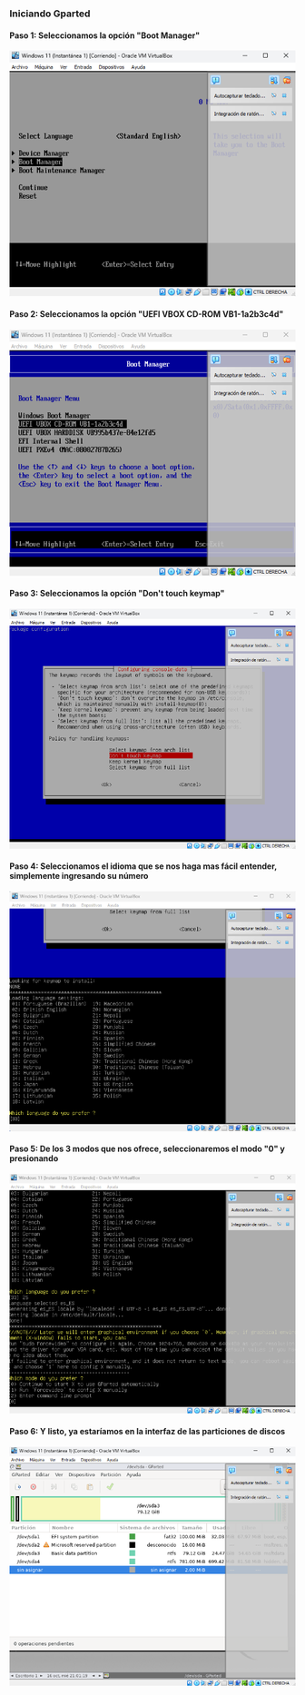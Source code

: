 ### Iniciando Gparted
####

#### Paso 1: Seleccionamos la opción "Boot Manager"
![img](../img/paso1.png)
####
#### Paso 2: Seleccionamos la opción "UEFI VBOX CD-ROM VB1-1a2b3c4d"
![img](../img/paso2.png)
####
#### Paso 3: Seleccionamos la opción "Don't touch keymap"
![img](../img/paso3.png)
####
#### Paso 4: Seleccionamos el idioma que se nos haga mas fácil entender, simplemente ingresando su número
![img](../img/paso4.png)
####
#### Paso 5: De los 3 modos que nos ofrece, seleccionaremos el modo "0" y presionando <ENTER>
![img](../img/paso5.png)
####
#### Paso 6: Y listo, ya estaríamos en la interfaz de las particiones de discos
![img](../img/paso6.png)